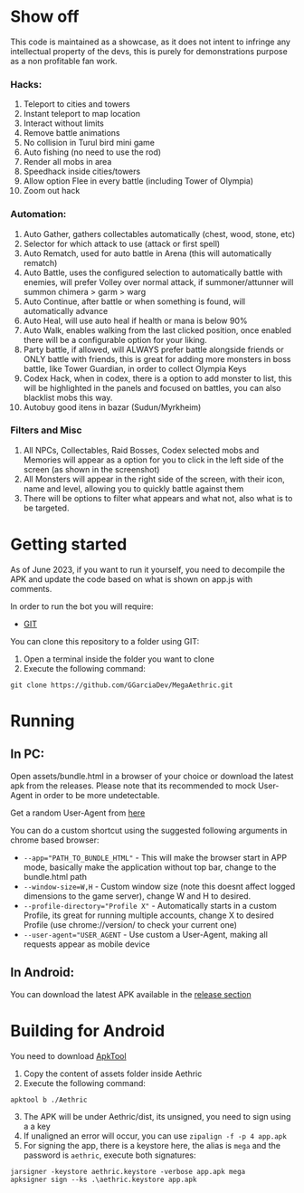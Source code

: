 # Show off
This code is maintained as a showcase, as it does not intent to infringe any intellectual property of the devs, this is purely for demonstrations purpose as a non profitable fan work.

### **Hacks:**
1. Teleport to cities and towers
2. Instant teleport to map location
3. Interact without limits
4. Remove battle animations
5. No collision in Turul bird mini game
6. Auto fishing (no need to use the rod)
7. Render all mobs in area
8. Speedhack inside cities/towers
9. Allow option Flee in every battle (including Tower of Olympia)
10. Zoom out hack

### **Automation:**
1. Auto Gather, gathers collectables automatically (chest, wood, stone, etc)
2. Selector for which attack to use (attack or first spell)
3. Auto Rematch, used for auto battle in Arena (this will automatically rematch)
4. Auto Battle, uses the configured selection to automatically battle with enemies, will prefer Volley over normal attack, if summoner/attunner will summon chimera > garm > warg
5. Auto Continue, after battle or when something is found, will automatically advance
6. Auto Heal, will use auto heal if health or mana is below 90%
7. Auto Walk, enables walking from the last clicked position, once enabled there will be a configurable option for your liking.
8. Party battle, if allowed, will ALWAYS prefer battle alongside friends or ONLY battle with friends, this is great for adding more monsters in boss battle, like Tower Guardian, in order to collect Olympia Keys
9. Codex Hack, when in codex, there is a option to add monster to list, this will be highlighted in the panels and focused on battles, you can also blacklist mobs this way.
10. Autobuy good itens in bazar (Sudun/Myrkheim)

### **Filters and Misc**
1. All NPCs, Collectables, Raid Bosses, Codex selected mobs and Memories will appear as a option for you to click in the left side of the screen (as shown in the screenshot)
2. All Monsters will appear in the right side of the screen, with their icon, name and level, allowing you to quickly battle against them
3. There will be options to filter what appears and what not, also what is to be targeted.

# Getting started

As of June 2023, if you want to run it yourself, you need to decompile the APK and update the code based on what is shown on app.js with comments.

In order to run the bot you will require:
* [GIT](https://git-scm.com/downloads)

You can clone this repository to a folder using GIT:
1. Open a terminal inside the folder you want to clone
2. Execute the following command:
```
git clone https://github.com/GGarciaDev/MegaAethric.git
```

# Running

## In PC:
Open assets/bundle.html in a browser of your choice or download the latest apk from the releases. Please note that its recommended to mock User-Agent in order to be more undetectable.

Get a random User-Agent from [here](https://user-agents.net/devices/mobiles)

You can do a custom shortcut using the suggested following arguments in chrome based browser:
* `--app="PATH_TO_BUNDLE_HTML"` - This will make the browser start in APP mode, basically make the application without top bar, change to the bundle.html path
* `--window-size=W,H` - Custom window size (note this doesnt affect logged dimensions to the game server), change W and H to desired.
* `--profile-directory="Profile X"` - Automatically starts in a custom Profile, its great for running multiple accounts, change X to desired Profile (use chrome://version/ to check your current one)
* `--user-agent="USER_AGENT` - Use custom a User-Agent, making all requests appear as mobile device

## In Android:
You can download the latest APK available in the [release section](https://github.com/TheMegafuji/MegaAethric/releases/)

# Building for Android

You need to download [ApkTool](https://github.com/iBotPeaches/Apktool)
1. Copy the content of assets folder inside Aethric
2. Execute the following command:
```
apktool b ./Aethric
```
3. The APK will be under Aethric/dist, its unsigned, you need to sign using a a key
4. If unaligned an error will occur, you can use `zipalign -f -p 4 app.apk`
5. For signing the app, there is a keystore here, the alias is `mega` and the password is `aethric`, execute both signatures:
```
jarsigner -keystore aethric.keystore -verbose app.apk mega
apksigner sign --ks .\aethric.keystore app.apk
```
